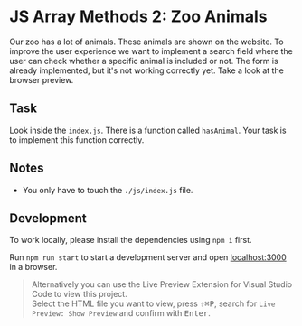 # JS Array Methods 2: Zoo Animals

Our zoo has a lot of animals. These animals are shown on the website. To improve the user experience we want to implement a search field where the user can check whether a specific animal is included or not. The form is already implemented, but it's not working correctly yet. Take a look at the browser preview.

## Task

Look inside the `index.js`. There is a function called `hasAnimal`. Your task is to implement this function correctly.

## Notes

- You only have to touch the `./js/index.js` file.

## Development

To work locally, please install the dependencies using `npm i` first.

Run `npm run start` to start a development server and open [localhost:3000](http://localhost:3000) in a browser.

> Alternatively you can use the Live Preview Extension for Visual Studio Code to view this project.  
> Select the HTML file you want to view, press <kbd>⇧</kbd><kbd>⌘</kbd><kbd>P</kbd>, search for `Live Preview: Show Preview` and confirm with <kbd>Enter</kbd>.
